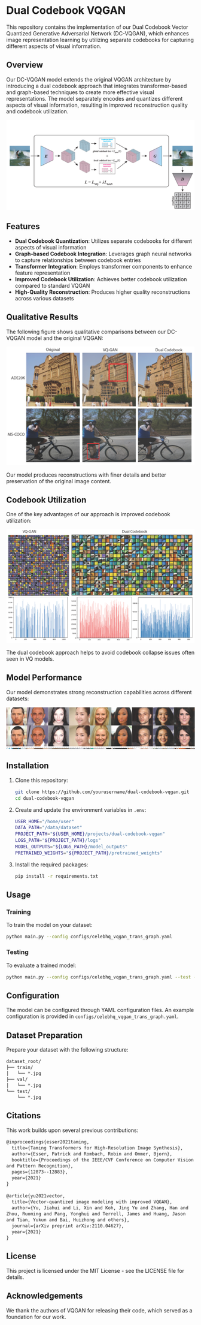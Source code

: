# Dual Codebook VQGAN

This repository contains the implementation of our Dual Codebook Vector Quantized Generative Adversarial Network (DC-VQGAN), which enhances image representation learning by utilizing separate codebooks for capturing different aspects of visual information.

## Overview

Our DC-VQGAN model extends the original VQGAN architecture by introducing a dual codebook approach that integrates transformer-based and graph-based techniques to create more effective visual representations. The model separately encodes and quantizes different aspects of visual information, resulting in improved reconstruction quality and codebook utilization.

![Architecture Overview](./figures/architecture.png)

## Features

- **Dual Codebook Quantization**: Utilizes separate codebooks for different aspects of visual information
- **Graph-based Codebook Integration**: Leverages graph neural networks to capture relationships between codebook entries
- **Transformer Integration**: Employs transformer components to enhance feature representation
- **Improved Codebook Utilization**: Achieves better codebook utilization compared to standard VQGAN
- **High-Quality Reconstruction**: Produces higher quality reconstructions across various datasets

## Qualitative Results

The following figure shows qualitative comparisons between our DC-VQGAN model and the original VQGAN:

![Qualitative Comparison](./figures/qualitative_comparison.png)

Our model produces reconstructions with finer details and better preservation of the original image content.

## Codebook Utilization

One of the key advantages of our approach is improved codebook utilization:

![Codebook Utilization](./figures/codebook_utilization.png)

The dual codebook approach helps to avoid codebook collapse issues often seen in VQ models.

## Model Performance

Our model demonstrates strong reconstruction capabilities across different datasets:

![Reconstruction Performance](./figures/reconstruction_performance.png)

## Installation

1. Clone this repository:
   ```bash
   git clone https://github.com/yourusername/dual-codebook-vqgan.git
   cd dual-codebook-vqgan
   ```

2. Create and update the environment variables in `.env`:
   ```bash
   USER_HOME="/home/user"
   DATA_PATH="/data/dataset"
   PROJECT_PATH="${USER_HOME}/projects/dual-codebook-vqgan"
   LOGS_PATH="${PROJECT_PATH}/logs"
   MODEL_OUTPUTS="${LOGS_PATH}/model_outputs"
   PRETRAINED_WEIGHTS="${PROJECT_PATH}/pretrained_weights"
   ```

3. Install the required packages:
   ```bash
   pip install -r requirements.txt
   ```

## Usage

### Training

To train the model on your dataset:
```bash
python main.py --config configs/celebhq_vqgan_trans_graph.yaml
```

### Testing

To evaluate a trained model:
```bash
python main.py --config configs/celebhq_vqgan_trans_graph.yaml --test --ckpt /path/to/checkpoint.ckpt
```

## Configuration

The model can be configured through YAML configuration files. An example configuration is provided in `configs/celebhq_vqgan_trans_graph.yaml`.

## Dataset Preparation

Prepare your dataset with the following structure:
```
dataset_root/
├── train/
│   └── *.jpg
├── val/
│   └── *.jpg
└── test/
    └── *.jpg
```

## Citations

This work builds upon several previous contributions:

```
@inproceedings{esser2021taming,
  title={Taming Transformers for High-Resolution Image Synthesis},
  author={Esser, Patrick and Rombach, Robin and Ommer, Bjorn},
  booktitle={Proceedings of the IEEE/CVF Conference on Computer Vision and Pattern Recognition},
  pages={12873--12883},
  year={2021}
}

@article{yu2021vector,
  title={Vector-quantized image modeling with improved VQGAN},
  author={Yu, Jiahui and Li, Xin and Koh, Jing Yu and Zhang, Han and Zhou, Ruoming and Pang, Yonghui and Terrell, James and Huang, Jason and Tian, Yukun and Bai, Huizhong and others},
  journal={arXiv preprint arXiv:2110.04627},
  year={2021}
}
```

## License

This project is licensed under the MIT License - see the LICENSE file for details.

## Acknowledgements

We thank the authors of VQGAN for releasing their code, which served as a foundation for our work.